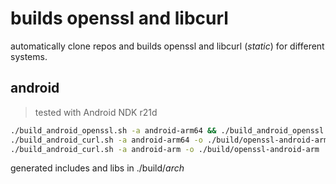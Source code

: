 # builds openssl and libcurl

automatically clone repos and builds openssl and libcurl (_static_) for different systems.

## android

> tested with Android NDK r21d

~~~bash
./build_android_openssl.sh -a android-arm64 && ./build_android_openssl.sh -a android-arm && \ 
./build_android_curl.sh -a android-arm64 -o ./build/openssl-android-arm64 && \
./build_android_curl.sh -a android-arm -o ./build/openssl-android-arm
~~~

generated includes and libs in ./build/_arch_

